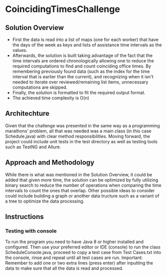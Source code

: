 # CoincidingTimesChallenge
## Solution Overview
* First the data is read into a list of maps (one for each worker) that have the days of the week as keys and lists of assistance time intervals as the values. 
* Afterwards, the solution is built taking advantage of the fact that the time intervals are ordered chronologically allowing one to reduce the required computations to find and count coinciding office times. By remembering previously found data (such as the index for the time interval that is earlier than the current), and recognizing when it isn't needed to iterate over reviewed/remaining list items, unnecessary computations are skipped.
* Finally, the solution is formatted to fit the required output format.
* The achieved time complexity is O(n)

## Architechture
Given that the challenge was presented in the same way as a programming marathons' problem, all that was needed was a main class (in this case Schedule.java) with clear method responsibilities. Moving forward, the project could include unit tests in the test directory as well as testing tools such as TestNG and Allure.

## Approach and Methodology
While there is what was mentioned in the Solution Overview, it could be added that given more time, the solution can be optimized by fully utilizing binary search to reduce the number of operations when comparing the time intervals to count the ones that overlap. Other possible ideas to consider could include building a graph or another data tructure such as a variant of a tree to optimize the data processing.

## Instructions
### Testing with console 
To run the program you need to have Java 8 or higher installed and configured. Then use your preferred editor or IDE (console) to run the class ScheduleConsole.java, proceed to copy a test case from Test Cases.txt into the console, rinse and repeat until all test cases are run. Important: Remember to add one or two extra lines (press enter) after inputting the data to make sure that all the data is read and processed.